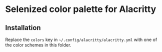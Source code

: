 Selenized color palette for Alacritty
===============================

Installation
------------

Replace the `colors` key in `~/.config/alacritty/alacritty.yml` with one of the color schemes in this folder.
